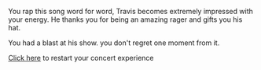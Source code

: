 You rap this song word for word, Travis becomes extremely impressed with your energy. He thanks you for being an amazing rager and gifts you his hat.

You had a blast at his show. you don't regret one moment from it.

[Click here](../README.md) to restart your concert experience